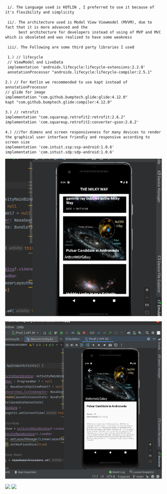       

     i/. The Language used is KOTLIN , I preferred to use it because of it's flexibility and simplicity

     ii/. The architecture used is Model View Viewmodel (MVVM), due to fact that it is more advanced and the
          best architecture for developers instead of using of MVP and MVC which is obsoleted and was realized to have some weakness

     iii/. The Following are some third party libraries I used

     1.) // lifecycle
     // ViewModel and LiveData
     implementation 'androidx.lifecycle:lifecycle-extensions:2.2.0'
     annotationProcessor "androidx.lifecycle:lifecycle-compiler:2.5.1"

    2.) // For Kotlin we recommended to use kapt instead of annotationProcessor
    // glide for image
    implementation "com.github.bumptech.glide:glide:4.12.0"
    kapt "com.github.bumptech.glide:compiler:4.12.0"

    3.) // retrofit
    implementation "com.squareup.retrofit2:retrofit:2.6.2"
    implementation 'com.squareup.retrofit2:converter-gson:2.6.2'

    4.) ///for dimens and screen responsiveness for many devices to render the graphical user interface friendly and responsive according to screen size
    implementation 'com.intuit.ssp:ssp-android:1.0.6'
    implementation 'com.intuit.sdp:sdp-android:1.0.6'

![screenshot 1](screenshots/image1.png)

![screenshot 2](screenshots/image2.png)

<img src="https://github.com/rehemae/RehemaAssement-Android/tree/main/screenshots/image1.png"/>

<img src="https://github.com/rehemae/RehemaAssement-Android/tree/main/screenshots/image2.png"/>

